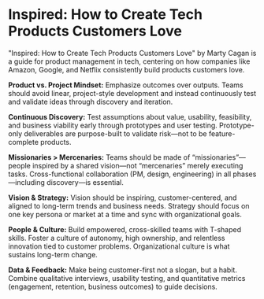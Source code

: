 # Inspired: How to Create Tech Products Customers Love

"Inspired: How to Create Tech Products Customers Love" by Marty Cagan is a guide for product management in tech, centering on how companies like Amazon, Google, and Netflix consistently build products customers love. 

**Product vs. Project Mindset:** Emphasize outcomes over outputs. Teams should
avoid linear, project-style development and instead continuously test and
validate ideas through discovery and iteration.

**Continuous Discovery:**  Test assumptions about value, usability, feasibility,
and business viability early through prototypes and user testing. Prototype-only
deliverables are purpose-built to validate risk—not to be feature-complete
products.

**Missionaries > Mercenaries:** Teams should be made of “missionaries”—people
inspired by a shared vision—not “mercenaries” merely executing tasks.
Cross-functional collaboration (PM, design, engineering) in all phases—including
discovery—is essential.

**Vision & Strategy:** Vision should be inspiring, customer-centered, and
aligned to long-term trends and business needs. Strategy should focus on one key
persona or market at a time and sync with organizational goals. 

**People & Culture:** Build empowered, cross-skilled teams with T-shaped skills.
Foster a culture of autonomy, high ownership, and relentless innovation tied to
customer problems. Organizational culture is what sustains long-term change.

**Data & Feedback:** Make being customer-first not a slogan, but a habit.
Combine qualitative interviews, usability testing, and quantitative metrics
(engagement, retention, business outcomes) to guide decisions.
